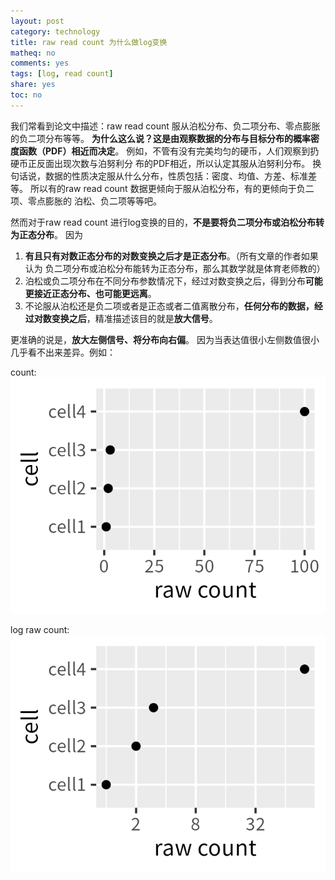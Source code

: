 ```yaml
---
layout: post
category: technology
title: raw read count 为什么做log变换
matheq: no
comments: yes
tags: [log, read count]
share: yes
toc: no
---
```


我们常看到论文中描述：raw read count 服从泊松分布、负二项分布、零点膨胀的负二项分布等等。
**为什么这么说？这是由观察数据的分布与目标分布的概率密度函数（PDF）相近而决定**。
例如，不管有没有完美均匀的硬币，人们观察到扔硬币正反面出现次数与泊努利分
布的PDF相近，所以认定其服从泊努利分布。
换句话说，数据的性质决定服从什么分布，性质包括：密度、均值、方差、标准差等。
所以有的raw read count 数据更倾向于服从泊松分布，有的更倾向于负二项、零点膨胀的
泊松、负二项等等吧。

然而对于raw read count 进行log变换的目的，**不是要将负二项分布或泊松分布转为正态分布**。
因为
1. **有且只有对数正态分布的对数变换之后才是正态分布**。（所有文章的作者如果认为
负二项分布或泊松分布能转为正态分布，那么其数学就是体育老师教的）
2. 泊松或负二项分布在不同分布参数情况下，经过对数变换之后，得到分布**可能更接近正态分布、也可能更远离**。
3. 不论服从泊松还是负二项或者是正态或者二值离散分布，**任何分布的数据，经过对数变换之后**，精准描述该目的就是**放大信号**。

更准确的说是，**放大左侧信号、将分布向右偏**。
因为当表达值很小左侧数值很小几乎看不出来差异。例如：

count:
<a class="fancybox" rel="gallery1" href="https://raw.githubusercontent.com/dustincys/cn/assets/cell_raw_count.png" title="raw count"><img src="https://raw.githubusercontent.com/dustincys/cn/assets/cell_raw_count.png" alt="raw count" /></a>

log raw count:
<a class="fancybox" rel="gallery1" href="https://raw.githubusercontent.com/dustincys/cn/assets/log_raw_count.png" title="log2 transform"><img src="https://raw.githubusercontent.com/dustincys/cn/assets/log_raw_count.png" alt="log2 transform" /></a>

